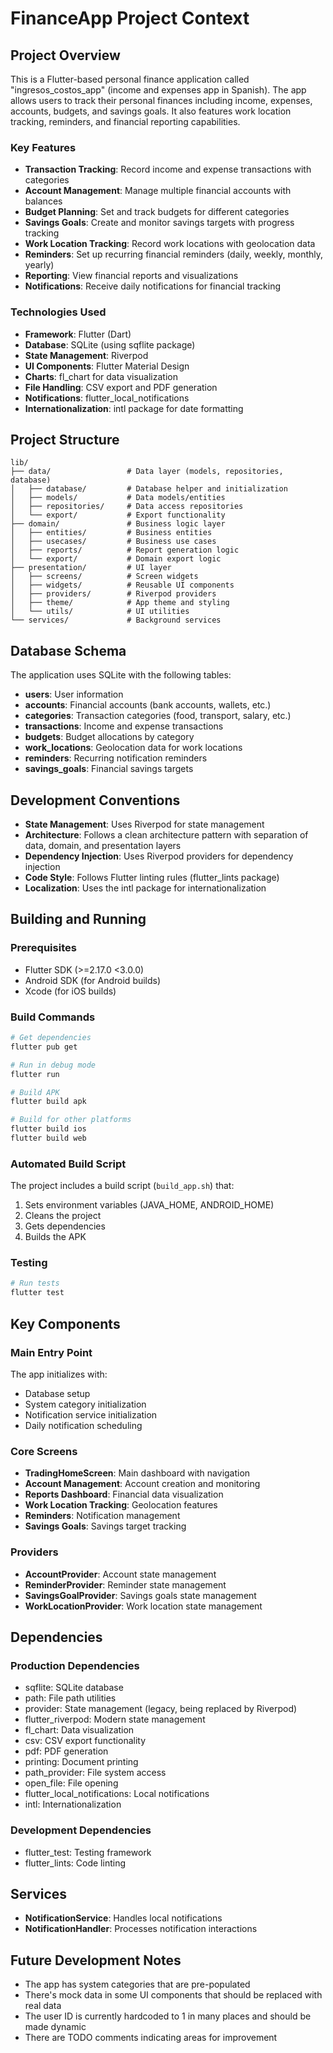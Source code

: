 # FinanceApp Project Context

## Project Overview
This is a Flutter-based personal finance application called "ingresos_costos_app" (income and expenses app in Spanish). The app allows users to track their personal finances including income, expenses, accounts, budgets, and savings goals. It also features work location tracking, reminders, and financial reporting capabilities.

### Key Features
- **Transaction Tracking**: Record income and expense transactions with categories
- **Account Management**: Manage multiple financial accounts with balances
- **Budget Planning**: Set and track budgets for different categories
- **Savings Goals**: Create and monitor savings targets with progress tracking
- **Work Location Tracking**: Record work locations with geolocation data
- **Reminders**: Set up recurring financial reminders (daily, weekly, monthly, yearly)
- **Reporting**: View financial reports and visualizations
- **Notifications**: Receive daily notifications for financial tracking

### Technologies Used
- **Framework**: Flutter (Dart)
- **Database**: SQLite (using sqflite package)
- **State Management**: Riverpod
- **UI Components**: Flutter Material Design
- **Charts**: fl_chart for data visualization
- **File Handling**: CSV export and PDF generation
- **Notifications**: flutter_local_notifications
- **Internationalization**: intl package for date formatting

## Project Structure
```
lib/
├── data/                 # Data layer (models, repositories, database)
│   ├── database/         # Database helper and initialization
│   ├── models/           # Data models/entities
│   ├── repositories/     # Data access repositories
│   └── export/           # Export functionality
├── domain/               # Business logic layer
│   ├── entities/         # Business entities
│   ├── usecases/         # Business use cases
│   ├── reports/          # Report generation logic
│   └── export/           # Domain export logic
├── presentation/         # UI layer
│   ├── screens/          # Screen widgets
│   ├── widgets/          # Reusable UI components
│   ├── providers/        # Riverpod providers
│   ├── theme/            # App theme and styling
│   └── utils/            # UI utilities
└── services/             # Background services
```

## Database Schema
The application uses SQLite with the following tables:
- **users**: User information
- **accounts**: Financial accounts (bank accounts, wallets, etc.)
- **categories**: Transaction categories (food, transport, salary, etc.)
- **transactions**: Income and expense transactions
- **budgets**: Budget allocations by category
- **work_locations**: Geolocation data for work locations
- **reminders**: Recurring notification reminders
- **savings_goals**: Financial savings targets

## Development Conventions
- **State Management**: Uses Riverpod for state management
- **Architecture**: Follows a clean architecture pattern with separation of data, domain, and presentation layers
- **Dependency Injection**: Uses Riverpod providers for dependency injection
- **Code Style**: Follows Flutter linting rules (flutter_lints package)
- **Localization**: Uses the intl package for internationalization

## Building and Running
### Prerequisites
- Flutter SDK (>=2.17.0 <3.0.0)
- Android SDK (for Android builds)
- Xcode (for iOS builds)

### Build Commands
```bash
# Get dependencies
flutter pub get

# Run in debug mode
flutter run

# Build APK
flutter build apk

# Build for other platforms
flutter build ios
flutter build web
```

### Automated Build Script
The project includes a build script (`build_app.sh`) that:
1. Sets environment variables (JAVA_HOME, ANDROID_HOME)
2. Cleans the project
3. Gets dependencies
4. Builds the APK

### Testing
```bash
# Run tests
flutter test
```

## Key Components
### Main Entry Point
The app initializes with:
- Database setup
- System category initialization
- Notification service initialization
- Daily notification scheduling

### Core Screens
- **TradingHomeScreen**: Main dashboard with navigation
- **Account Management**: Account creation and monitoring
- **Reports Dashboard**: Financial data visualization
- **Work Location Tracking**: Geolocation features
- **Reminders**: Notification management
- **Savings Goals**: Savings target tracking

### Providers
- **AccountProvider**: Account state management
- **ReminderProvider**: Reminder state management
- **SavingsGoalProvider**: Savings goals state management
- **WorkLocationProvider**: Work location state management

## Dependencies
### Production Dependencies
- sqflite: SQLite database
- path: File path utilities
- provider: State management (legacy, being replaced by Riverpod)
- flutter_riverpod: Modern state management
- fl_chart: Data visualization
- csv: CSV export functionality
- pdf: PDF generation
- printing: Document printing
- path_provider: File system access
- open_file: File opening
- flutter_local_notifications: Local notifications
- intl: Internationalization

### Development Dependencies
- flutter_test: Testing framework
- flutter_lints: Code linting

## Services
- **NotificationService**: Handles local notifications
- **NotificationHandler**: Processes notification interactions

## Future Development Notes
- The app has system categories that are pre-populated
- There's mock data in some UI components that should be replaced with real data
- The user ID is currently hardcoded to 1 in many places and should be made dynamic
- There are TODO comments indicating areas for improvement